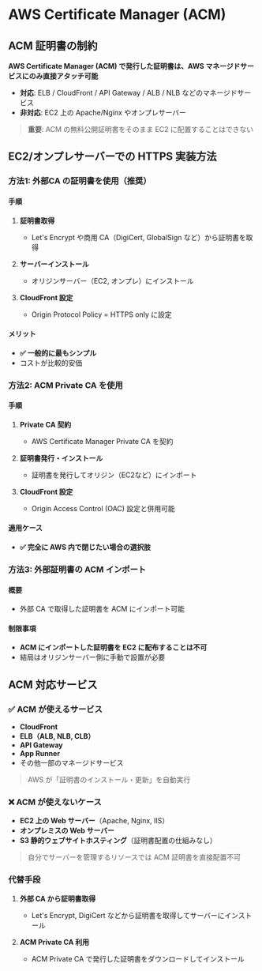 # AWS Certificate Manager (ACM)

## ACM 証明書の制約

**AWS Certificate Manager (ACM) で発行した証明書は、AWS マネージドサービスにのみ直接アタッチ可能**

- **対応**: ELB / CloudFront / API Gateway / ALB / NLB などのマネージドサービス
- **非対応**: EC2 上の Apache/Nginx やオンプレサーバー

> **重要**: ACM の無料公開証明書をそのまま EC2 に配置することはできない

## EC2/オンプレサーバーでの HTTPS 実装方法

### 方法1: 外部CA の証明書を使用（推奨）

#### 手順
1. **証明書取得**
   - Let's Encrypt や商用 CA（DigiCert, GlobalSign など）から証明書を取得

2. **サーバーインストール**
   - オリジンサーバー（EC2, オンプレ）にインストール

3. **CloudFront 設定**
   - Origin Protocol Policy = HTTPS only に設定

#### メリット
- **✅ 一般的に最もシンプル**
- コストが比較的安価

### 方法2: ACM Private CA を使用

#### 手順
1. **Private CA 契約**
   - AWS Certificate Manager Private CA を契約

2. **証明書発行・インストール**
   - 証明書を発行してオリジン（EC2など）にインポート

3. **CloudFront 設定**
   - Origin Access Control (OAC) 設定と併用可能

#### 適用ケース
- **✅ 完全に AWS 内で閉じたい場合の選択肢**

### 方法3: 外部証明書の ACM インポート

#### 概要
- 外部 CA で取得した証明書を ACM にインポート可能

#### 制限事項
- **ACM にインポートした証明書を EC2 に配布することは不可**
- 結局はオリジンサーバー側に手動で設置が必要

## ACM 対応サービス

### ✅ ACM が使えるサービス

- **CloudFront**
- **ELB（ALB, NLB, CLB）**
- **API Gateway**
- **App Runner**
- その他一部のマネージドサービス

> AWS が「証明書のインストール・更新」を自動実行

### ❌ ACM が使えないケース

- **EC2 上の Web サーバー**（Apache, Nginx, IIS）
- **オンプレミスの Web サーバー**
- **S3 静的ウェブサイトホスティング**（証明書配置の仕組みなし）

> 自分でサーバーを管理するリソースでは ACM 証明書を直接配置不可

### 代替手段

1. **外部 CA から証明書取得**
   - Let's Encrypt, DigiCert などから証明書を取得してサーバーにインストール

2. **ACM Private CA 利用**
   - ACM Private CA で発行した証明書をダウンロードしてインストール